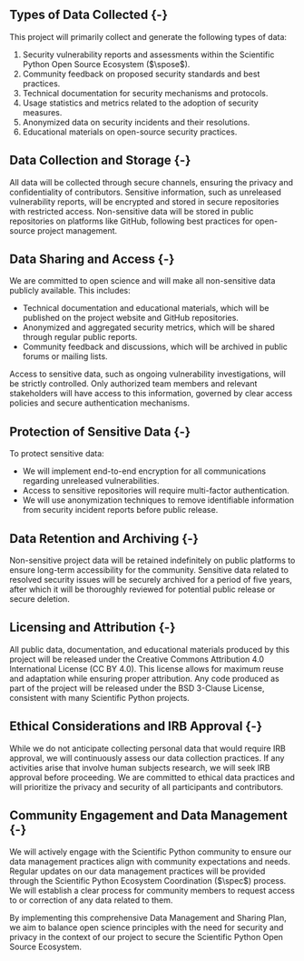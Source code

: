 ## Types of Data Collected {-}

This project will primarily collect and generate the following types of data:

1. Security vulnerability reports and assessments within the Scientific Python Open Source Ecosystem ($\spose$).
2. Community feedback on proposed security standards and best practices.
3. Technical documentation for security mechanisms and protocols.
4. Usage statistics and metrics related to the adoption of security measures.
5. Anonymized data on security incidents and their resolutions.
6. Educational materials on open-source security practices.

## Data Collection and Storage {-}

All data will be collected through secure channels, ensuring the privacy and confidentiality of contributors.
Sensitive information, such as unreleased vulnerability reports, will be encrypted and stored in secure repositories with restricted access.
Non-sensitive data will be stored in public repositories on platforms like GitHub, following best practices for open-source project management.

## Data Sharing and Access {-}

We are committed to open science and will make all non-sensitive data publicly available.
This includes:

- Technical documentation and educational materials, which will be published on the project website and GitHub repositories.
- Anonymized and aggregated security metrics, which will be shared through regular public reports.
- Community feedback and discussions, which will be archived in public forums or mailing lists.

Access to sensitive data, such as ongoing vulnerability investigations, will be strictly controlled.
Only authorized team members and relevant stakeholders will have access to this information, governed by clear access policies and secure authentication mechanisms.

## Protection of Sensitive Data {-}

To protect sensitive data:

- We will implement end-to-end encryption for all communications regarding unreleased vulnerabilities.
- Access to sensitive repositories will require multi-factor authentication.
- We will use anonymization techniques to remove identifiable information from security incident reports before public release.
<!--
- All team members will undergo training on handling sensitive data and sign non-disclosure agreements.
-->

## Data Retention and Archiving {-}

Non-sensitive project data will be retained indefinitely on public platforms to ensure long-term accessibility for the community.
Sensitive data related to resolved security issues will be securely archived for a period of five years, after which it will be thoroughly reviewed for potential public release or secure deletion.

## Licensing and Attribution {-}

All public data, documentation, and educational materials produced by this project will be released under the Creative Commons Attribution 4.0 International License (CC BY 4.0).
This license allows for maximum reuse and adaptation while ensuring proper attribution.
Any code produced as part of the project will be released under the BSD 3-Clause License, consistent with many Scientific Python projects.

## Ethical Considerations and IRB Approval {-}

While we do not anticipate collecting personal data that would require IRB approval, we will continuously assess our data collection practices.
If any activities arise that involve human subjects research, we will seek IRB approval before proceeding.
We are committed to ethical data practices and will prioritize the privacy and security of all participants and contributors.

## Community Engagement and Data Management {-}

We will actively engage with the Scientific Python community to ensure our data management practices align with community expectations and needs.
Regular updates on our data management practices will be provided through the Scientific Python Ecosystem Coordination ($\spec$) process.
We will establish a clear process for community members to request access to or correction of any data related to them.

By implementing this comprehensive Data Management and Sharing Plan, we aim to balance open science principles with the need for security and privacy in the context of our project to secure the Scientific Python Open Source Ecosystem.
